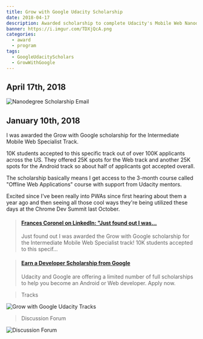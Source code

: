 ```yaml
---
title: Grow with Google Udacity Scholarship
date: 2018-04-17
description: Awarded scholarship to complete Udacity's Mobile Web Nanodegree and potentially earn certification from Google.
banner: https://i.imgur.com/TDXjQcA.png
categories:
  - award
  - program
tags:
  - GoogleUdacityScholars
  - GrowWithGoogle
---
```


## April 17th, 2018

![Nanodegree Scholarship Email](https://i.imgur.com/Fj1FvmS.png)

## January 10th, 2018

I was awarded the Grow with Google scholarship for the Intermediate Mobile Web Specialist Track.

10K students accepted to this specific track out of over 100K applicants across the US. They offered 25K spots for the Web track and another 25K spots for the Android track so about half of applicants got accepted overall.

The scholarship basically means I get access to the 3-month course called "Offline Web Applications" course with support from Udacity mentors.

Excited since I've been really into PWAs since first hearing about them a year ago and then seeing all those cool ways they're being utilized these days at the Chrome Dev Summit last October.

<blockquote class="embedly-card"><h4><a href="https://www.linkedin.com/embed/feed/update/urn:li:activity:6357010191975804928">Frances Coronel on LinkedIn: "Just found out I was...</a></h4><p>Just found out I was awarded the Grow with Google scholarship for the Intermediate Mobile Web Specialist track! 10K students accepted to this specif...</p></blockquote>
<script async src="//cdn.embedly.com/widgets/platform.js" charset="UTF-8"></script>

<blockquote class="embedly-card"><h4><a href="https://www.udacity.com/grow-with-google">Earn a Developer Scholarship from Google</a></h4><p>Udacity and Google are offering a limited number of full scholarships to help you become an Android or Web developer. Apply now.</p></blockquote>

> Tracks

![Grow with Google Udacity Tracks](https://i.imgur.com/MUd42Im.png)

> Discussion Forum

![ Discussion Forum](https://i.imgur.com/yr5F9Cy.png)
